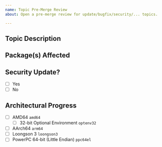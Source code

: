 ```yaml
---
name: Topic Pre-Merge Review
about: Open a pre-merge review for update/bugfix/security/... topics.

---
```


Topic Description
-----------------

<!-- Please input topic description here. -->

Package(s) Affected
-------------------

<!-- Please list all package(s) affected by this topic here. -->

Security Update?
----------------

<!-- If this topic is part of a security update, please select yes, and mark with the `security` label for priority processing. -->

- [ ] Yes
- [ ] No

Architectural Progress
----------------------

<!-- Please remove any architecture to which this topic does not apply. -->

- [ ] AMD64 `amd64`
    - [ ] 32-bit Optional Environment `optenv32`
- [ ] AArch64 `arm64`
- [ ] Loongson 3 `loongson3`
- [ ] PowerPC 64-bit (Little Endian) `ppc64el`

<!-- If all package(s) affected by this topic is `noarch`, please use the stub below. -->
<!-- - [ ] Architecture-independent `noarch` -->

<!-- TODO: CI to auto-fill architectural progress. -->
